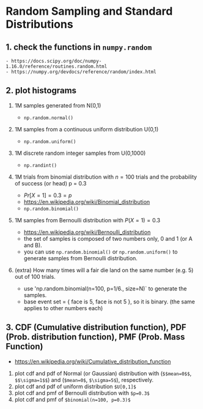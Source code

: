 # Random Sampling and Standard Distributions

## 1. check the functions in `numpy.random`
    - https://docs.scipy.org/doc/numpy-1.16.0/reference/routines.random.html
    - https://numpy.org/devdocs/reference/random/index.html

## 2. plot histograms

1. 1M samples generated from N(0,1)
    - `np.random.normal()`
2. 1M samples from a continuous uniform distribution U(0,1)
    - `np.random.uniform()`
3. 1M discrete random integer samples from U(0,1000)
    - `np.randint()`
5. 1M trials from binomial distribution with $n=100$ trials and the probability of success (or head) p = 0.3
    - $Pr[X=1] = 0.3 = p$  
    - https://en.wikipedia.org/wiki/Binomial_distribution
    - `np.random.binomial()`

4. 1M samples from Bernoulli distribution with $P(X=1) = 0.3$

    - https://en.wikipedia.org/wiki/Bernoulli_distribution
    - the set of samples is composed of two numbers only, 0 and 1 (or A and B).
    - you can use `np.random.binomial()` or `np.random.uniform()` to generate samples from Bernoulli distribution.

5. (extra) How many times will a fair die land on the same number (e.g. 5) out of 100 trials.
    - use 'np.random.binomial(n=100, p=1/6., size=N)` to generate the samples.
    - base event set = { face is 5, face is not 5 }, so it is binary. (the same applies to other numbers each)
    
## 3. CDF (Cumulative distribution function), PDF (Prob. distribution function), PMF (Prob. Mass Function)

- https://en.wikipedia.org/wiki/Cumulative_distribution_function

1. plot cdf and pdf of Normal (or Gaussian) distribution with (`$$mean=0$$`, `$$\sigma=1$$`) and (`$mean=0$`, `$\sigma=5$`), respectively.
2. plot cdf and pdf of uniform distribution `$U[0,1]$`
3. plot cdf and pmf of Bernoulli distribution with `$p=0.3$`
4. plot cdf and pmf of `$binomial(n=100, p=0.3)$`
  
  
